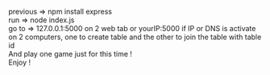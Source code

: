 previous => npm install express \
run => node index.js \
go to => 127.0.0.1:5000 on 2 web tab or yourIP:5000 if IP or DNS is activate on 2 computers, one to create table and the other to join the table with table id \
And play one game just for this time ! \
Enjoy !
